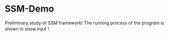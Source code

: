 # SSM-Demo
Preliminary study of SSM framework!
The running process of the program is shown in show.mp4！
